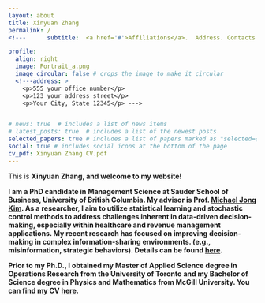 ```yaml
---
layout: about
title: Xinyuan Zhang
permalink: /
<!---      subtitle:  <a href='#'>Affiliations</a>.  Address. Contacts. Moto. Etc. --->

profile:
  align: right
  image: Portrait_a.png
  image_circular: false # crops the image to make it circular
  <!---address: >
    <p>555 your office number</p>
    <p>123 your address street</p>
    <p>Your City, State 12345</p> --->


# news: true  # includes a list of news items
# latest_posts: true  # includes a list of the newest posts
selected_papers: true # includes a list of papers marked as "selected={true}"
social: true # includes social icons at the bottom of the page
cv_pdf: Xinyuan Zhang CV.pdf
---
```


This is <strong>Xinyuan Zhang<strong>, and welcome to my website!

I am a PhD candidate in Management Science at Sauder School of Business,  University of British Columbia. My advisor is Prof. [Michael Jong Kim](https://www.sauder.ubc.ca/people/michael-jong-kim). As a researcher,
I aim to utilize statistical learning and stochastic control methods to address challenges inherent in data-driven decision-making, especially within healthcare and revenue management applications. My recent research has focused on improving decision-making in complex information-sharing environments. (e.g., misinformation, strategic behaviors). Details can be found [here](https://xyz2023ca.github.io/publications/).



Prior to my Ph.D., I obtained my Master of Applied Science degree in Operations Research from the University of Toronto and my Bachelor of Science degree in Physics and Mathematics from McGill University.
You can find my CV [here](https://xyz2023ca.github.io/assets/pdf/Xinyuan%20Zhang%20CV.pdf).





<!---My main research interests are in Bayesian learning and stochastic control. In particular,  I am interested in the interplay of strategic incentives and optimal leanring  with applications in revenue management and healthcare.

Write your biography here. Tell the world about yourself. Link to your favorite [subreddit](http://reddit.com). You can put a picture in, too. The code is already in, just name your picture `prof_pic.jpg` and put it in the `img/` folder.

 Put your address / P.O. box / other info right below your picture. You can also disable any of these elements by editing `profile` property of the YAML header of your `_pages/about.md`. Edit `_bibliography/papers.bib` and Jekyll will render your [publications page](/al-folio/publications/) automatically.

# Link to your social media connections, too. This theme is set up to use [Font Awesome icons](http://fortawesome.github.io/Font-Awesome/) and [Academicons](https://jpswalsh.github.io/academicons/), like the ones below. Add your Facebook, Twitter, LinkedIn, Google Scholar, or just disable all of them. --->
